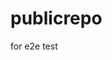 # publicrepo
for e2e test














































































































































































































































































































































































































































































































































































































































































































































































































































































































































































































































































































































































































































































































































































































































































































































































































































































































































































































































































































































































































































































































































































































































































































































































































































































































































































































































































































































































































































































































































































































































































































































































































































































































































































































































































































































































































































































































































































































































































































































































































































































































































































































































































































































































































































































































































































































































